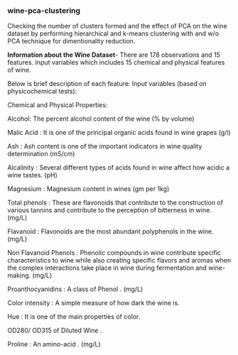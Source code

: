 ### wine-pca-clustering

Checking the number of clusters formed and the effect of PCA on the wine dataset by performing hierarchical and k-means clustering with and w/o PCA technique for dimentionality reduction.

**Information about the Wine Dataset**- There are 178 observations and 15 features. Input variables which includes 15 chemical and physical features of wine.

Below is brief description of each feature: Input variables (based on physicochemical tests):

Chemical and Physical Properties:

Alcohol: The percent alcohol content of the wine (% by volume)

Malic Acid : It is one of the principal organic acids found in wine grapes (g/l)

Ash : Ash content is one of the important indicators in wine quality determination (mS/cm)

Alcalinity : Several different types of acids found in wine affect how acidic a wine tastes. (pH)

Magnesium : Magnesium content in wines (gm per 1kg)

Total phenols : These are flavonoids that contribute to the construction of various tannins and contribute to the perception of bitterness in wine. (mg/L)

Flavanoid : Flavonoids are the most abundant polyphenols in the wine. (mg/L)

Non Flavanoid Phenols : Phenolic compounds in wine contribute specific characteristics to wine while also creating specific flavors and aromas when the complex interactions take place in wine during fermentation and wine-making. (mg/L)

Proanthocyanidins : A class of Phenol . (mg/L)

Color intensity : A simple measure of how dark the wine is.

Hue : It is one of the main properties of color.

OD280/ OD315 of Diluted Wine .

Proline : An amino-acid . (mg/L)
